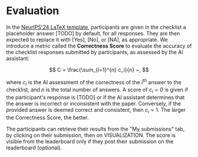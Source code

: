# Evaluation

In the [NeurIPS'24 LaTeX template](https://media.neurips.cc/Conferences/NeurIPS2024/Styles.zip), participants are given in the checklist a placeholder answer [TODO] by default, for all responses. They are then expected to replace it with [Yes], [No], or [NA], as appropriate. We introduce a metric called the **Correctness Score** to evaluate the accuracy of the checklist responses submitted by participants, as assessed by the AI assistant:

$$
C = \frac{\sum_{i=1}^{n} c_i}{n} ~,
$$

where $c_i$ is the AI assessment of the correctness of the $i^{th}$ answer to the checklist, and $n$ is the total number of answers. 
A score of $c_i = 0$ is given if the participant's response is [TODO] or if the AI assistant determines that the answer is incorrect or inconsistent with the paper. Conversely, if the provided answer is deemed correct and consistent, then $c_i = 1$.
The larger the Correctness Score, the better.

The participants can retrieve their results from the "My submissions" tab,  by clicking on their submission, then on VISUALIZATION. The score is visible from the leaderboard only if they post their submission on the leaderboard (optional).